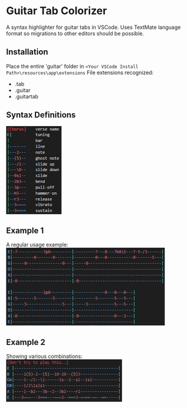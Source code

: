 Guitar Tab Colorizer
=============

A syntax highlighter for guitar tabs in VSCode.
Uses TextMate language format so migrations to other editors should be possible.

## Installation

Place the entire 'guitar' folder in `<Your VSCode Install Path>\resources\app\extensions`
File extensions recognized:
- .tab
- .guitar
- .guitartab

## Syntax Definitions
![Syntax Definition](Syntax.PNG)

## Example 1
A regular usage example:
![Example 1](Example1.PNG)

## Example 2
Showing various combinations:
![Example 2](Example2.PNG)